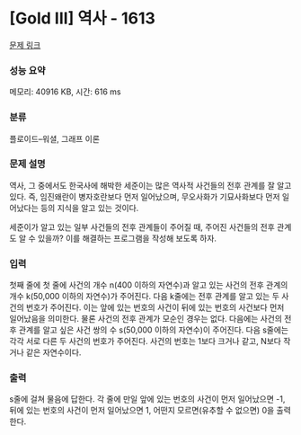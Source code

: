 # [Gold III] 역사 - 1613 

[문제 링크](https://www.acmicpc.net/problem/1613) 

### 성능 요약

메모리: 40916 KB, 시간: 616 ms

### 분류

플로이드–워셜, 그래프 이론

### 문제 설명

<p>역사, 그 중에서도 한국사에 해박한 세준이는 많은 역사적 사건들의 전후 관계를 잘 알고 있다. 즉, 임진왜란이 병자호란보다 먼저 일어났으며, 무오사화가 기묘사화보다 먼저 일어났다는 등의 지식을 알고 있는 것이다.</p>

<p>세준이가 알고 있는 일부 사건들의 전후 관계들이 주어질 때, 주어진 사건들의 전후 관계도 알 수 있을까? 이를 해결하는 프로그램을 작성해 보도록 하자.</p>

### 입력 

 <p>첫째 줄에 첫 줄에 사건의 개수 n(400 이하의 자연수)과 알고 있는 사건의 전후 관계의 개수 k(50,000 이하의 자연수)가 주어진다. 다음 k줄에는 전후 관계를 알고 있는 두 사건의 번호가 주어진다. 이는 앞에 있는 번호의 사건이 뒤에 있는 번호의 사건보다 먼저 일어났음을 의미한다. 물론 사건의 전후 관계가 모순인 경우는 없다. 다음에는 사건의 전후 관계를 알고 싶은 사건 쌍의 수 s(50,000 이하의 자연수)이 주어진다. 다음 s줄에는 각각 서로 다른 두 사건의 번호가 주어진다. 사건의 번호는 1보다 크거나 같고, N보다 작거나 같은 자연수이다.</p>

### 출력 

 <p>s줄에 걸쳐 물음에 답한다. 각 줄에 만일 앞에 있는 번호의 사건이 먼저 일어났으면 -1, 뒤에 있는 번호의 사건이 먼저 일어났으면 1, 어떤지 모르면(유추할 수 없으면) 0을 출력한다.</p>

